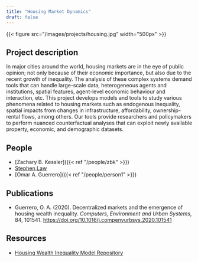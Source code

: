 ```yaml
---
title: "Housing Market Dynamics"
draft: false
---
```



{{< figure src="/images/projects/housing.jpg" width="500px" >}}



## Project description

In major cities around the world, housing markets are in the eye of public opinion; not only because of their economic importance, but also due to the recent growth of inequality.
The analysis of these complex systems demand tools that can handle large-scale data, heterogeneous agents and institutions, spatial features, agent-level economic behaviour and interaction, etc.
This project develops models and tools to study various phenomena related to housing markets such as endogenous inequality, spatial impacts from changes in infrastructure, affordability, ownership-rental flows, among others.
Our tools provide researchers and policymakers to perform nuanced counterfactual analyses that can exploit newly available property, economic, and demographic datasets.




## People

* [Zachary B. Kessler]({{< ref "/people/zbk" >}}) 
* [Stephen Law](https://www.turing.ac.uk/people/researchers/stephen-law) 
* [Omar A. Guerrero]({{< ref "/people/person1" >}}) 


## Publications

* Guerrero, O. A. (2020). Decentralized markets and the emergence of housing wealth inequality. *Computers, Environment and Urban Systems*, 84, 101541. https://doi.org/10.1016/j.compenvurbsys.2020.101541



## Resources

* [Housing Wealth Inequality Model Repository](https://github.com/oguerrer/HWI)
